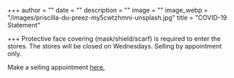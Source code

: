 +++
author = ""
date = ""
description = ""
image = ""
image_webp = "/images/priscilla-du-preez-my5cwtzhmni-unsplash.jpg"
title = "COVID-19 Statement"

+++
Protective face covering (mask/shield/scarf) is required to enter the stores. The stores will be closed on Wednesdays. Selling by appointment only.

Make a selling appointment [here.](https://commonsort.appointedd.com/app/5ec2cad681e71f49064ada2f)